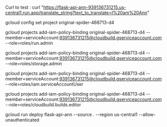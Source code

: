 Curl to test : 
curl "https://flask-api-ann-939136731215.us-central1.run.app/translate_string?text_to_translate=I%20am%20Ann"

gcloud config set project original-spider-468713-d4

gcloud projects add-iam-policy-binding original-spider-468713-d4 --member=serviceAccount:939136731215@cloudbuild.gserviceaccount.com --role=roles/run.admin

gcloud projects add-iam-policy-binding original-spider-468713-d4 --member=serviceAccount:939136731215@cloudbuild.gserviceaccount.com --role=roles/storage.admin

gcloud projects add-iam-policy-binding original-spider-468713-d4 --member=serviceAccount:939136731215@cloudbuild.gserviceaccount.com --role=roles/iam.serviceAccountUser

gcloud projects add-iam-policy-binding original-spider-468713-d4 --member=serviceAccount:939136731215@cloudbuild.gserviceaccount.com --role=roles/cloudbuild.builds.editor

gcloud run deploy flask-api-ann --source . --region us-central1 --allow-unauthenticated


